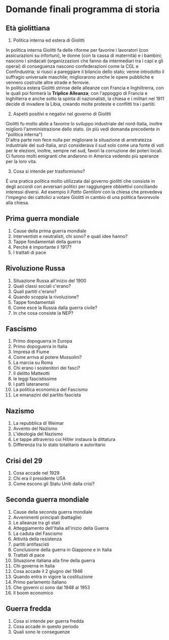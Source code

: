 # Domande finali programma di storia

## Età giolittiana

1. Politica interna ed estera di Giolitti

In politica interna Giolitti fa delle riforme per favorire i lavoratori (con assicurazioni su infortuni), le donne (con la cassa di maternità) e i bambini; nascono i sindacati (organizzazioni che fanno da intermediari tra i capi e gli operai) di conseguenza nascono confederazioni come la CGL e Confindustria; si riusci a pareggiare il bilancio dello stato; venne introdotto il suffragio universale maschile; migliorarono anche le opere pubbliche e vennero costruite altre strade e ferrovie. \
In politica estera Giolitti strinse delle alleanze con Francia e Inghiltrerra, con le quali poi formerà la **Triplice Alleanza**; con l'appoggio di Francia e Inghilterra e anche sotto la spinta di nazionalisti, la chiesa e i militari nel 1911 decide di invadere la Libia, creando molte proteste e conflitti tra i partiti. 

2. Aspetti positivi e negativi nel governo di Giolitti

Giolitti fu molto abile a favorire lo sviluppo industriale del nord-Italia, inoltre migliorò l'amministrazione dello stato. (in più vedi domanda precedente in "politica interna") \
D'altra parte non fece nulla per migliorare la situazione di arretratezza industriale del sud-Italia, anzi considerava il sud solo come una fonte di voti per le elezioni, inoltre, sempre nel sud, favorì la corruzione dei poteri locali. Ci furono molti emigranti che andarono in America vedendo più speranze per la loro vita.

3. Cosa si intende per trasformismo?

É una pratica politica molto utilizzata dal governo giolitti che consiste in degli accordi con avversari politici per raggiungere obbiettivi conciliando interessi diversi. Ad esempio il *Patto Gentiloni* con la chiesa che prevedeva l'impegno dei cattolici a votare Giolitti in cambio di una politica favorevole alla chiesa.


## Prima guerra mondiale

1. Cause della prima guerra mondiale
2. Interventisti e neutralisti, chi sono? e quali idee hanno?
3. Tappe fondamentali della guerra
4. Perchè è importante il 1917?
5. I trattati di pace

## Rivoluzione Russa

1. Situazione Russa all'inizio del 1900
2. Quali classi sociali c'erano?
3. Quali partiti c'erano?
4. Quando scoppia la rivoluzione?
5. Tappe fondamentali
6. Come esce la Russia dalla guerra civile?
7. In che cosa consiste la NEP?

## Fascismo

1. Primo dopoguerra in Europa
2. Primo dopoguerra in Italia
3. Impresa di Fiume
4. Come arriva al potere Mussolini?
5. La marcia su Roma
6. Chi erano i sostenitori dei fasci?
7. Il delitto Matteotti
8. le leggi fascistissime
9. I patti lateranensi
10. La politica economica del Fascismo
11. Le emanazini del partito fascista

## Nazismo

1. La repubblica di Weimar
2. Avvento del Nazismo
3. L'ideologia del Nazismo
4. Le tappe attraverso cui Hitler instaura la dittatura
5. Differenza tra lo stato totalitario e autoritario

## Crisi del 29

1. Cosa accade nel 1929
2. Chi era il presidente USA
3. Come escono gli Statu Uniti dalla crisi?

## Seconda guerra mondiale

1. Cause della seconda guerra mondiale
2. Avvenimenti principali (battaglie)
3. Le alleanze tra gli stati
4. Atteggiamento dell'Italia all'inizio della Guerra
5. La caduta del Fascismo
6. Attività della resistenza
7. partiti antifascisti
8. Conclusione della guerra in Giappone e in Italia
9. Trattati di pace
10. Situazione italiana alla fine della guerra
11. Chi governa in Italia
12. Cosa accade il 2 giugno del 1946
13. Quando entra in vigore la costituzione
14. Primo parlamento italiano
15. Che governi ci sono dal 1948 al 1953
16. Il boom economico

## Guerra fredda

1. Cosa si intende per guerra fredda
2. Cosa accade in questo periodo
3. Quali sono le conseguenze
